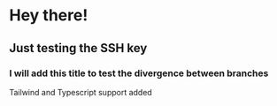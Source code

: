 # Hey there!

## Just testing the SSH key

### I will add this title to test the divergence between branches

Tailwind and Typescript support added

